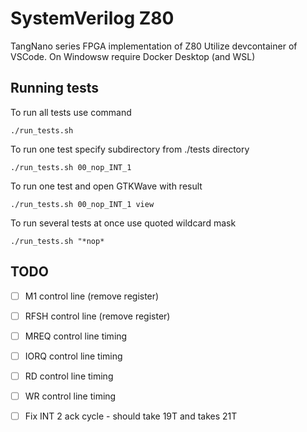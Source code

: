 # SystemVerilog Z80

TangNano series FPGA implementation of Z80
Utilize devcontainer of VSCode.
On Windowsw require Docker Desktop (and WSL)

## Running tests

To run all tests use command

	./run_tests.sh

To run one test specify subdirectory from ./tests directory

	./run_tests.sh 00_nop_INT_1

To run one test and open GTKWave with result

	./run_tests.sh 00_nop_INT_1 view

To run several tests at once use quoted wildcard mask

	./run_tests.sh "*nop*


## TODO

- [ ] M1 control line (remove register)
- [ ] RFSH control line (remove register)
- [ ] MREQ control line timing
- [ ] IORQ control line timing
- [ ] RD control line timing
- [ ] WR control line timing

- [ ] Fix INT 2 ack cycle - should take 19T and takes 21T 

